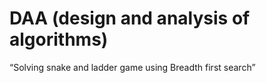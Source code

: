 # DAA (design and analysis of algorithms)

“Solving snake and ladder 
game using Breadth first search”
